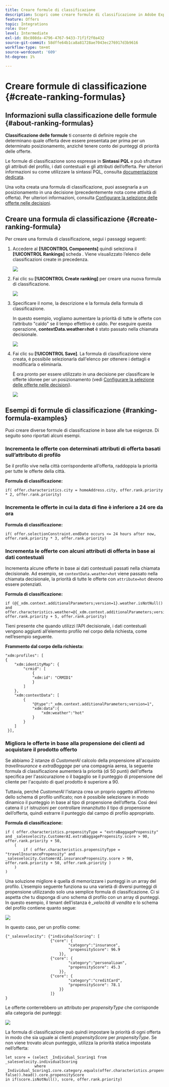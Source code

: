 ```yaml
---
title: Creare formule di classificazione
description: Scopri come creare formule di classificazione in Adobe Experience Platform.
feature: Offers
topic: Integrations
role: User
level: Intermediate
exl-id: 8bc808da-4796-4767-9433-71f1f2f0a432
source-git-commit: 58dffe64b1ca8a81728ae7043ec276917d3b9616
workflow-type: tm+mt
source-wordcount: '609'
ht-degree: 1%

---
```


# Creare formule di classificazione {#create-ranking-formulas}

## Informazioni sulla classificazione delle formule {#about-ranking-formulas}

**Classificazione delle formule** ti consente di definire regole che determinano quale offerta deve essere presentata per prima per un determinato posizionamento, anziché tenere conto dei punteggi di priorità delle offerte.

Le formule di classificazione sono espresse in **Sintassi PQL** e può sfruttare gli attributi del profilo, i dati contestuali e gli attributi dell’offerta. Per ulteriori informazioni su come utilizzare la sintassi PQL, consulta [documentazione dedicata](https://experienceleague.adobe.com/docs/experience-platform/segmentation/pql/overview.html).

Una volta creata una formula di classificazione, puoi assegnarla a un posizionamento in una decisione (precedentemente nota come attività di offerta). Per ulteriori informazioni, consulta [Configurare la selezione delle offerte nelle decisioni](../offer-activities/configure-offer-selection.md).

## Creare una formula di classificazione {#create-ranking-formula}

Per creare una formula di classificazione, segui i passaggi seguenti:

1. Accedere al **[!UICONTROL Components]** quindi seleziona il **[!UICONTROL Rankings]** scheda . Viene visualizzato l’elenco delle classificazioni create in precedenza.

   ![](../../assets/rankings-list.png)

1. Fai clic su **[!UICONTROL Create ranking]** per creare una nuova formula di classificazione.

   ![](../../assets/ranking-create-formula.png)

1. Specificare il nome, la descrizione e la formula della formula di classificazione.

   In questo esempio, vogliamo aumentare la priorità di tutte le offerte con l’attributo &quot;caldo&quot; se il tempo effettivo è caldo. Per eseguire questa operazione, **contextData.weather=hot** è stato passato nella chiamata decisionale.

   ![](../../assets/ranking-syntax.png)

1. Fai clic su **[!UICONTROL Save]**. La formula di classificazione viene creata, è possibile selezionarla dall&#39;elenco per ottenere i dettagli e modificarla o eliminarla.

   È ora pronto per essere utilizzato in una decisione per classificare le offerte idonee per un posizionamento (vedi [Configurare la selezione delle offerte nelle decisioni](../offer-activities/configure-offer-selection.md)).

   ![](../../assets/ranking-formula-created.png)

## Esempi di formule di classificazione {#ranking-formula-examples}

Puoi creare diverse formule di classificazione in base alle tue esigenze. Di seguito sono riportati alcuni esempi.

<!--
Boost by offer ID

Boost the priority of an offer with the offer ID *xcore:personalized-offer:13d213cd4cb328ec* by 5.

**Ranking formula:**

```
if( offer._id = "xcore:personalized-offer:13d213cd4cb328ec", offer.rank.priority + 5, offer.rank.priority)
```

Change the offer priority based on a certain profile attribute

Set the offer priority to 30 for offer *xcore:personalized-offer:13d213cd4cb328ec* if the user lives in the city of Bondi.

**Ranking formula:**

```
if( offer._id = "xcore:personalized-offer:13d213cd4cb328ec" and homeAddress.city.equals("Bondi", false), 30, offer.rank.priority)
```

Boost multiple offers by offer ID based on the presence of a profile's segment membership

Boost the priority of offers based on whether the user is a member of a priority segment, which is configured as an attribute in the offer.

**Ranking formula:**

```
if( segmentMembership.get("ups").get(offer.characteristics.prioritySegmentId).status in (["realized","existing"]), offer.rank.priority + 10, offer.rank.priority)
```
-->

### Incrementa le offerte con determinati attributi di offerta basati sull’attributo di profilo

Se il profilo vive nella città corrispondente all’offerta, raddoppia la priorità per tutte le offerte della città.

**Formula di classificazione:**

```
if( offer.characteristics.city = homeAddress.city, offer.rank.priority * 2, offer.rank.priority)
```

### Incrementa le offerte in cui la data di fine è inferiore a 24 ore da ora

**Formula di classificazione:**

```
if( offer.selectionConstraint.endDate occurs <= 24 hours after now, offer.rank.priority * 3, offer.rank.priority)
```

### Incrementa le offerte con alcuni attributi di offerta in base ai dati contestuali

Incrementa alcune offerte in base ai dati contestuali passati nella chiamata decisionale. Ad esempio, se `contextData.weather=hot` viene passato nella chiamata decisionale, la priorità di tutte le offerte con `attribute=hot` devono essere potenziati.

**Formula di classificazione:**

```
if (@{_xdm.context.additionalParameters;version=1}.weather.isNotNull()
and offer.characteristics.weather=@{_xdm.context.additionalParameters;version=1}.weather, offer.rank.priority + 5, offer.rank.priority)
```

Tieni presente che quando utilizzi l’API decisionale, i dati contestuali vengono aggiunti all’elemento profilo nel corpo della richiesta, come nell’esempio seguente.

**Frammento dal corpo della richiesta:**

```
"xdm:profiles": [
{
    "xdm:identityMap": {
        "crmid": [
            {
            "xdm:id": "CRMID1"
            }
        ]
    },
    "xdm:contextData": [
        {
            "@type":"_xdm.context.additionalParameters;version=1",
            "xdm:data":{
                "xdm:weather":"hot"
            }
        }
    ]
 }],
```

### Migliora le offerte in base alla propensione dei clienti ad acquistare il prodotto offerto

Se abbiamo 2 istanze di *CustomerAI* calcolo della propensione all&#39;acquisto *travelInsurance* e *extraBaggage* per una compagnia aerea, la seguente formula di classificazione aumenterà la priorità (di 50 punti) dell&#39;offerta specifica per l&#39;assicurazione o il bagaglio se il punteggio di propensione del cliente per l&#39;acquisto di quel prodotto è superiore a 90.

Tuttavia, perché *CustomerAI* l’istanza crea un proprio oggetto all’interno dello schema di profilo unificato; non è possibile selezionare in modo dinamico il punteggio in base al tipo di propensione dell’offerta. Così devi catena il `if` istruzioni per controllare innanzitutto il tipo di propensione dell’offerta, quindi estrarre il punteggio dal campo di profilo appropriato.

**Formula di classificazione:**

```
if ( offer.characteristics.propensityType = "extraBaggagePropensity" and _salesvelocity.CustomerAI.extraBaggagePropensity.score > 90, offer.rank.priority + 50,
    (
        if ( offer.characteristics.propensityType = "travelInsurancePropensity" and _salesvelocity.CustomerAI.insurancePropensity.score > 90, offer.rank.priority + 50, offer.rank.priority )
    )
)
```

Una soluzione migliore è quella di memorizzare i punteggi in un array del profilo. L’esempio seguente funziona su una varietà di diversi punteggi di propensione utilizzando solo una semplice formula di classificazione. Ci si aspetta che tu disponga di uno schema di profilo con un array di punteggi. In questo esempio, il tenant dell’istanza è *_velocità di vendita* e lo schema del profilo contiene quanto segue:

![](../../assets/ranking-example-schema.png)

In questo caso, per un profilo come:

```
{"_salesvelocity": {"individualScoring": [
                    {"core": {
                            "category":"insurance",
                            "propensityScore": 96.9
                        }},
                    {"core": {
                            "category":"personalLoan",
                            "propensityScore": 45.3
                        }},
                    {"core": {
                            "category":"creditCard",
                            "propensityScore": 78.1
                        }}
                    ]}
}
```

Le offerte conterrebbero un attributo per *propensityType* che corrisponde alla categoria dei punteggi:

![](../../assets/ranking-example-propensityType.png)

La formula di classificazione può quindi impostare la priorità di ogni offerta in modo che sia uguale ai clienti *propensityScore* per *propensityType*. Se non viene trovato alcun punteggio, utilizza la priorità statica impostata nell’offerta:

```
let score = (select _Individual_Scoring1 from _salesvelocity.individualScoring
             where _Individual_Scoring1.core.category.equals(offer.characteristics.propensityType, false)).head().core.propensityScore
in if(score.isNotNull(), score, offer.rank.priority)
```
